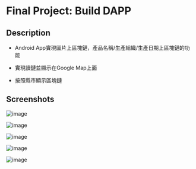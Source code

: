 # Final Project: Build DAPP

## Description
* Android App實現圖片上區塊鏈，產品名稱/生產組織/生產日期上區塊鏈的功能

* 實現讀鏈並顯示在Google Map上面

* 按照縣市顯示區塊鏈  

## Screenshots

![image](https://github.com/ArrowHuang/blockchain2020-fall/blob/master/Final%20Project%20DAPP/ScreenShot/fig1.png)

![image](https://github.com/ArrowHuang/blockchain2020-fall/blob/master/Final%20Project%20DAPP/ScreenShot/fig2.png)

![image](https://github.com/ArrowHuang/blockchain2020-fall/blob/master/Final%20Project%20DAPP/ScreenShot/fig3.png)

![image](https://github.com/ArrowHuang/blockchain2020-fall/blob/master/Final%20Project%20DAPP/ScreenShot/fig4.png)

![image](https://github.com/ArrowHuang/blockchain2020-fall/blob/master/Final%20Project%20DAPP/ScreenShot/fig5.png)
  

